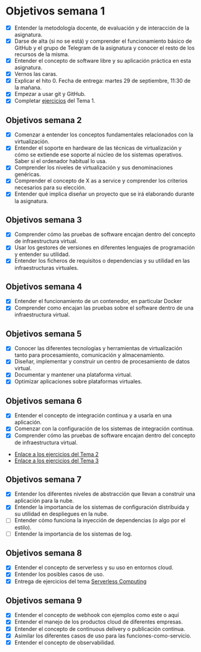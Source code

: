 # Objetivos semana 1

- [x] Entender la metodología docente, de evaluación y de interacción de la asignatura.
- [x] Darse de alta (si no se está) y comprender el funcionamiento básico de GitHub y el grupo de Telegram de la asignatura y conocer el resto de los recursos de la misma.
- [x] Entender el concepto de software libre y su aplicación práctica en esta asignatura.
- [x] Vernos las caras.
- [x] Explicar el hito 0. Fecha de entrega: martes 29 de septiembre, 11:30 de la mañana.
- [x] Empezar a usar git y GitHub.
- [x] Completar [ejercicios](https://github.com/currobeltran/Ejercicios-IV/blob/master/Ejercicios/Tema%201.md) del Tema 1.

## Objetivos semana 2

- [x] Comenzar a entender los conceptos fundamentales relacionados con la virtualización.
- [x] Entender el soporte en hardware de las técnicas de virtualización y cómo se extiende ese soporte al núcleo de los sistemas operativos. Saber si el ordenador habitual lo usa.
- [x] Comprender los niveles de virtualización y sus denominaciones genéricas.
- [x] Comprender el concepto de X as a service y comprender los criterios necesarios para su elección.
- [x] Entender qué implica diseñar un proyecto que se irá elaborando durante la asignatura.

## Objetivos semana 3

- [x] Comprender cómo las pruebas de software encajan dentro del concepto de infraestructura virtual.
- [x] Usar los gestores de versiones en diferentes lenguajes de programación y entender su utilidad.
- [x] Entender los ficheros de requisitos o dependencias y su utilidad en las infraestructuras virtuales.

## Objetivos semana 4

- [x] Entender el funcionamiento de un contenedor, en particular Docker
- [x] Comprender como encajan las pruebas sobre el software dentro de una infraestructura virtual.

## Objetivos semana 5

- [x] Conocer las diferentes tecnologías y herramientas de virtualización tanto para procesamiento, comunicación y almacenamiento.
- [x] Diseñar, implementar y construir un centro de procesamiento de datos virtual.
- [x] Documentar y mantener una plataforma virtual.
- [x] Optimizar aplicaciones sobre plataformas virtuales.

## Objetivos semana 6

- [x] Entender el concepto de integración continua y a usarla en una aplicación.
- [x] Comenzar con la configuración de los sistemas de integración continua.
- [x] Comprender cómo las pruebas de software encajan dentro del concepto de infraestructura virtual.
- [Enlace a los ejercicios del Tema 2](https://github.com/currobeltran/Ejercicios-IV/blob/master/Ejercicios/Tema%202.md)
- [Enlace a los ejercicios del Tema 3](https://github.com/currobeltran/Ejercicios-IV/blob/master/Ejercicios/Tema%203.md)

## Objetivos semana 7

- [x] Entender los diferentes niveles de abstracción que llevan a construir una aplicación para la nube.
- [x] Entender la importancia de los sistemas de configuración distribuida y su utilidad en despliegues en la nube.
- [ ] Entender cómo funciona la inyección de dependencias (o algo por el estilo).
- [ ] Entender la importancia de los sistemas de log.

## Objetivos semana 8

- [x] Entender el concepto de serverless y su uso en entornos cloud.
- [x] Entender los posibles casos de uso.
- [x] Entrega de ejercicios del tema [Serverless Computing](https://github.com/currobeltran/Ejercicios-IV/blob/master/Ejercicios/Serverless.md)

## Objetivos semana 9

- [x] Entender el concepto de webhook con ejemplos como este o aquí
- [x] Entender el manejo de los productos cloud de diferentes empresas.
- [x] Entender el concepto de continuous delivery o publicación continua.
- [x] Asimilar los diferentes casos de uso para las funciones-como-servicio.
- [x] Entender el concepto de observabilidad.
